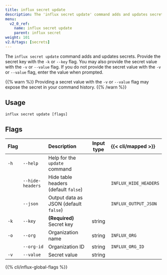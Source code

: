 ```yaml
---
title: influx secret update
description: The 'influx secret update' command adds and updates secrets.
menu:
  v2_0_ref:
    name: influx secret update
    parent: influx secret
weight: 101
v2.0/tags: [secrets]
---
```


The `influx secret update` command adds and updates secrets.
Provide the secret key with the `-k` or `--key` flag.
You may also provide the secret value with the `-v` or `--value` flag.
If you do not provide the secret value with the `-v` or `--value` flag,
enter the value when prompted.

{{% warn %}}
Providing a secret value with the `-v` or `--value` flag may expose the secret
in your command history.
{{% /warn %}}

## Usage
```
influx secret update [flags]
```

## Flags
| Flag |                  | Description                           | Input type | {{< cli/mapped >}}    |
|:---- |:---              |:-----------                           |:----------:|:------------------    |
| `-h` | `--help`         | Help for the `update` command         |            |                       |
|      | `--hide-headers` | Hide table headers (default `false`)  |            | `INFLUX_HIDE_HEADERS` |
|      | `--json`         | Output data as JSON (default `false`) |            | `INFLUX_OUTPUT_JSON`  |
| `-k` | `--key`          | **(Required)** Secret key             | string     |                       |
| `-o` | `--org`          | Organization name                     | string     | `INFLUX_ORG`          |
|      | `--org-id`       | Organization ID                       | string     | `INFLUX_ORG_ID`       |
| `-v` | `--value`        | Secret value                          | string     |                       |

{{% cli/influx-global-flags %}}
